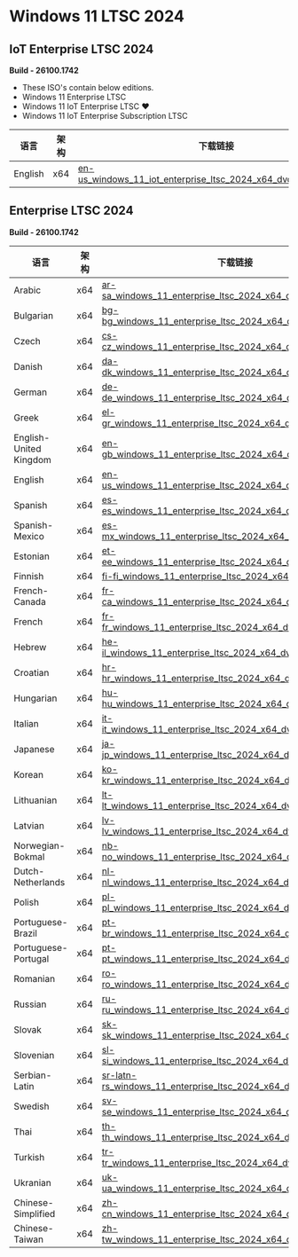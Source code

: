 # Windows 11 LTSC 2024

## IoT Enterprise LTSC 2024

**Build - 26100.1742**

- These ISO's contain below editions.
- Windows 11 Enterprise LTSC
- Windows 11 IoT Enterprise LTSC ❤️
- Windows 11 IoT Enterprise Subscription LTSC

| 语言    | 架构 | 下载链接                                                     |
| ------- | ---- | ------------------------------------------------------------ |
| English | x64  | [en-us_windows_11_iot_enterprise_ltsc_2024_x64_dvd_f6b14814.iso](https://drive.massgrave.dev/en-us_windows_11_iot_enterprise_ltsc_2024_x64_dvd_f6b14814.iso) |



## Enterprise LTSC 2024

**Build - 26100.1742**

| 语言               | 架构 | 下载链接                                                         |
| ---------------------- | ---- | ------------------------------------------------------------ |
| Arabic                 | x64  | [ar-sa_windows_11_enterprise_ltsc_2024_x64_dvd_8012f159.iso](https://drive.massgrave.dev/ar-sa_windows_11_enterprise_ltsc_2024_x64_dvd_8012f159.iso) |
| Bulgarian              | x64  | [bg-bg_windows_11_enterprise_ltsc_2024_x64_dvd_2778f4e8.iso](https://drive.massgrave.dev/bg-bg_windows_11_enterprise_ltsc_2024_x64_dvd_2778f4e8.iso) |
| Czech                  | x64  | [cs-cz_windows_11_enterprise_ltsc_2024_x64_dvd_d4ef05f2.iso](https://drive.massgrave.dev/cs-cz_windows_11_enterprise_ltsc_2024_x64_dvd_d4ef05f2.iso) |
| Danish                 | x64  | [da-dk_windows_11_enterprise_ltsc_2024_x64_dvd_c231c267.iso](https://drive.massgrave.dev/da-dk_windows_11_enterprise_ltsc_2024_x64_dvd_c231c267.iso) |
| German                 | x64  | [de-de_windows_11_enterprise_ltsc_2024_x64_dvd_4f136f69.iso](https://drive.massgrave.dev/de-de_windows_11_enterprise_ltsc_2024_x64_dvd_4f136f69.iso) |
| Greek                  | x64  | [el-gr_windows_11_enterprise_ltsc_2024_x64_dvd_54eaabb2.iso](https://drive.massgrave.dev/el-gr_windows_11_enterprise_ltsc_2024_x64_dvd_54eaabb2.iso) |
| English-United Kingdom | x64  | [en-gb_windows_11_enterprise_ltsc_2024_x64_dvd_e2137661.iso](https://drive.massgrave.dev/en-gb_windows_11_enterprise_ltsc_2024_x64_dvd_e2137661.iso) |
| English                | x64  | [en-us_windows_11_enterprise_ltsc_2024_x64_dvd_965cfb00.iso](https://drive.massgrave.dev/en-us_windows_11_enterprise_ltsc_2024_x64_dvd_965cfb00.iso) |
| Spanish                | x64  | [es-es_windows_11_enterprise_ltsc_2024_x64_dvd_77392d61.iso](https://drive.massgrave.dev/es-es_windows_11_enterprise_ltsc_2024_x64_dvd_77392d61.iso) |
| Spanish-Mexico         | x64  | [es-mx_windows_11_enterprise_ltsc_2024_x64_dvd_3310c094.iso](https://drive.massgrave.dev/es-mx_windows_11_enterprise_ltsc_2024_x64_dvd_3310c094.iso) |
| Estonian               | x64  | [et-ee_windows_11_enterprise_ltsc_2024_x64_dvd_2dbd4bfe.iso](https://drive.massgrave.dev/et-ee_windows_11_enterprise_ltsc_2024_x64_dvd_2dbd4bfe.iso) |
| Finnish                | x64  | [fi-fi_windows_11_enterprise_ltsc_2024_x64_dvd_998f5df6.iso](https://drive.massgrave.dev/fi-fi_windows_11_enterprise_ltsc_2024_x64_dvd_998f5df6.iso) |
| French-Canada          | x64  | [fr-ca_windows_11_enterprise_ltsc_2024_x64_dvd_78732953.iso](https://drive.massgrave.dev/fr-ca_windows_11_enterprise_ltsc_2024_x64_dvd_78732953.iso) |
| French                 | x64  | [fr-fr_windows_11_enterprise_ltsc_2024_x64_dvd_d66e386e.iso](https://drive.massgrave.dev/fr-fr_windows_11_enterprise_ltsc_2024_x64_dvd_d66e386e.iso) |
| Hebrew                 | x64  | [he-il_windows_11_enterprise_ltsc_2024_x64_dvd_fae050ec.iso](https://drive.massgrave.dev/he-il_windows_11_enterprise_ltsc_2024_x64_dvd_fae050ec.iso) |
| Croatian               | x64  | [hr-hr_windows_11_enterprise_ltsc_2024_x64_dvd_e3594411.iso](https://drive.massgrave.dev/hr-hr_windows_11_enterprise_ltsc_2024_x64_dvd_e3594411.iso) |
| Hungarian              | x64  | [hu-hu_windows_11_enterprise_ltsc_2024_x64_dvd_8fea6034.iso](https://drive.massgrave.dev/hu-hu_windows_11_enterprise_ltsc_2024_x64_dvd_8fea6034.iso) |
| Italian                | x64  | [it-it_windows_11_enterprise_ltsc_2024_x64_dvd_1e8cabb6.iso](https://drive.massgrave.dev/it-it_windows_11_enterprise_ltsc_2024_x64_dvd_1e8cabb6.iso) |
| Japanese               | x64  | [ja-jp_windows_11_enterprise_ltsc_2024_x64_dvd_e59ad418.iso](https://drive.massgrave.dev/ja-jp_windows_11_enterprise_ltsc_2024_x64_dvd_e59ad418.iso) |
| Korean                 | x64  | [ko-kr_windows_11_enterprise_ltsc_2024_x64_dvd_b6b6eb18.iso](https://drive.massgrave.dev/ko-kr_windows_11_enterprise_ltsc_2024_x64_dvd_b6b6eb18.iso) |
| Lithuanian             | x64  | [lt-lt_windows_11_enterprise_ltsc_2024_x64_dvd_145479e9.iso](https://drive.massgrave.dev/lt-lt_windows_11_enterprise_ltsc_2024_x64_dvd_145479e9.iso) |
| Latvian                | x64  | [lv-lv_windows_11_enterprise_ltsc_2024_x64_dvd_e0ebc53d.iso](https://drive.massgrave.dev/lv-lv_windows_11_enterprise_ltsc_2024_x64_dvd_e0ebc53d.iso) |
| Norwegian-Bokmal       | x64  | [nb-no_windows_11_enterprise_ltsc_2024_x64_dvd_d41eeb48.iso](https://drive.massgrave.dev/nb-no_windows_11_enterprise_ltsc_2024_x64_dvd_d41eeb48.iso) |
| Dutch-Netherlands      | x64  | [nl-nl_windows_11_enterprise_ltsc_2024_x64_dvd_e3063aab.iso](https://drive.massgrave.dev/nl-nl_windows_11_enterprise_ltsc_2024_x64_dvd_e3063aab.iso) |
| Polish                 | x64  | [pl-pl_windows_11_enterprise_ltsc_2024_x64_dvd_e00807a1.iso](https://drive.massgrave.dev/pl-pl_windows_11_enterprise_ltsc_2024_x64_dvd_e00807a1.iso) |
| Portuguese-Brazil      | x64  | [pt-br_windows_11_enterprise_ltsc_2024_x64_dvd_2bb6b75b.iso](https://drive.massgrave.dev/pt-br_windows_11_enterprise_ltsc_2024_x64_dvd_2bb6b75b.iso) |
| Portuguese-Portugal    | x64  | [pt-pt_windows_11_enterprise_ltsc_2024_x64_dvd_2f34bd6b.iso](https://drive.massgrave.dev/pt-pt_windows_11_enterprise_ltsc_2024_x64_dvd_2f34bd6b.iso) |
| Romanian               | x64  | [ro-ro_windows_11_enterprise_ltsc_2024_x64_dvd_2eadb4df.iso](https://drive.massgrave.dev/ro-ro_windows_11_enterprise_ltsc_2024_x64_dvd_2eadb4df.iso) |
| Russian                | x64  | [ru-ru_windows_11_enterprise_ltsc_2024_x64_dvd_f9af5773.iso](https://drive.massgrave.dev/ru-ru_windows_11_enterprise_ltsc_2024_x64_dvd_f9af5773.iso) |
| Slovak                 | x64  | [sk-sk_windows_11_enterprise_ltsc_2024_x64_dvd_03b916e7.iso](https://drive.massgrave.dev/sk-sk_windows_11_enterprise_ltsc_2024_x64_dvd_03b916e7.iso) |
| Slovenian              | x64  | [sl-si_windows_11_enterprise_ltsc_2024_x64_dvd_310b3a76.iso](https://drive.massgrave.dev/sl-si_windows_11_enterprise_ltsc_2024_x64_dvd_310b3a76.iso) |
| Serbian-Latin          | x64  | [sr-latn-rs_windows_11_enterprise_ltsc_2024_x64_dvd_3dfa5da5.iso](https://drive.massgrave.dev/sr-latn-rs_windows_11_enterprise_ltsc_2024_x64_dvd_3dfa5da5.iso) |
| Swedish                | x64  | [sv-se_windows_11_enterprise_ltsc_2024_x64_dvd_191cf991.iso](https://drive.massgrave.dev/sv-se_windows_11_enterprise_ltsc_2024_x64_dvd_191cf991.iso) |
| Thai                   | x64  | [th-th_windows_11_enterprise_ltsc_2024_x64_dvd_47ce2c8a.iso](https://drive.massgrave.dev/th-th_windows_11_enterprise_ltsc_2024_x64_dvd_47ce2c8a.iso) |
| Turkish                | x64  | [tr-tr_windows_11_enterprise_ltsc_2024_x64_dvd_27bdab81.iso](https://drive.massgrave.dev/tr-tr_windows_11_enterprise_ltsc_2024_x64_dvd_27bdab81.iso) |
| Ukranian               | x64  | [uk-ua_windows_11_enterprise_ltsc_2024_x64_dvd_b3f00872.iso](https://drive.massgrave.dev/uk-ua_windows_11_enterprise_ltsc_2024_x64_dvd_b3f00872.iso) |
| Chinese-Simplified     | x64  | [zh-cn_windows_11_enterprise_ltsc_2024_x64_dvd_cff9cd2d.iso](https://drive.massgrave.dev/zh-cn_windows_11_enterprise_ltsc_2024_x64_dvd_cff9cd2d.iso) |
| Chinese-Taiwan         | x64  | [zh-tw_windows_11_enterprise_ltsc_2024_x64_dvd_6287d84d.iso](https://drive.massgrave.dev/zh-tw_windows_11_enterprise_ltsc_2024_x64_dvd_6287d84d.iso) |

